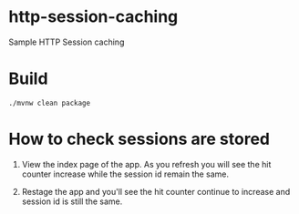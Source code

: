 # http-session-caching
Sample HTTP Session caching

# Build

```
./mvnw clean package
```

# How to check sessions are stored

1. View the index page of the app. As you refresh you will see the hit counter increase while the session id remain the same.

1. Restage the app and you'll see the hit counter continue to increase and session id is still the same.
